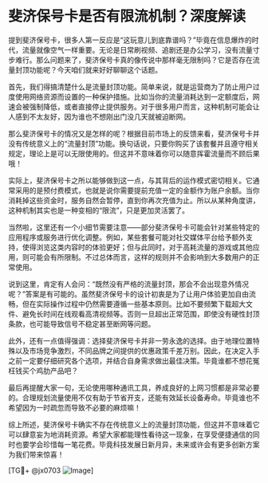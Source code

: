 # 斐济保号卡是否有限流机制？深度解读

提到斐济保号卡，很多人第一反应是“这玩意儿到底靠谱吗？”毕竟在信息爆炸的时代，流量就像空气一样重要。无论是日常刷视频、追剧还是办公学习，没有流量寸步难行。那么问题来了，斐济保号卡真的像传说中那样毫无限制吗？它是否存在流量封顶功能呢？今天咱们就来好好聊聊这个话题。

首先，我们得搞清楚什么是流量封顶功能。简单来说，就是运营商为了防止用户过度使用网络资源而设置的一种保护措施。比如当你的流量消耗达到一定额度后，网速会被强制降低，或者直接停止提供服务。对于很多用户而言，这种机制可能会让人感到不太友好，因为谁也不想刚出门没几天就被迫断网。

那么斐济保号卡的情况又是怎样的呢？根据目前市场上的反馈来看，斐济保号卡并没有传统意义上的“流量封顶”功能。换句话说，只要你购买了该套餐并且遵守相关规定，理论上是可以无限使用的。但这并不意味着你可以随意挥霍流量而不顾后果哦！

实际上，斐济保号卡之所以能够做到这一点，与其背后的运作模式密切相关。它通常采用的是预付费模式，也就是说你需要提前充值一定的金额作为账户余额。当你消耗掉这些资金时，服务自然会暂停，直到你再次充值为止。所以从某种角度讲，这种机制其实也是一种变相的“限流”，只是更加灵活罢了。

当然啦，这里还有一个小细节需要注意——部分斐济保号卡可能会针对某些特定的应用程序或服务进行优化调整。例如，某些套餐可能对社交媒体平台给予额外支持，使得浏览这类内容时的体验更好；但与此同时，对于高耗流量的游戏或其他应用，则可能会有所限制。不过总体而言，这样的规则并不会影响到大多数用户的正常使用。

说到这里，肯定有人会问：“既然没有严格的流量封顶，那会不会出现意外情况呢？”答案是有可能的。虽然斐济保号卡的设计初衷是为了让用户体验更加自由流畅，但在实际操作过程中仍然需要遵循一些基本原则。比如不要频繁下载超大文件、避免长时间在线观看高清视频等。否则一旦超出正常范围，即使没有硬性封顶条款，也可能导致信号不稳定甚至断网等问题。

此外，还有一点值得强调：选择斐济保号卡并非一劳永逸的选择。由于地理位置特殊以及市场竞争激烈，不同品牌之间提供的优惠政策千差万别。因此，在决定入手之前一定要仔细研究各个选项，并结合自身需求做出最佳决策。毕竟谁都不想花冤枉钱买个鸡肋产品吧？

最后再提醒大家一句，无论使用哪种通讯工具，养成良好的上网习惯都是非常必要的。合理规划流量使用不仅有助于节省开支，还能有效延长设备寿命。毕竟谁也不希望因为一时疏忽而导致不必要的麻烦嘛！

综上所述，斐济保号卡确实不存在传统意义上的流量封顶功能，但这并不意味着它可以肆意妄为地消耗资源。希望大家都能理性看待这一现象，在享受便捷通信的同时也要学会珍惜每一笔花费。毕竟科技发展日新月异，未来或许会有更多创新方案为我们带来惊喜！

[TG💪+ @jx0703 ![Image](https://github.com/user-attachments/assets/dbca1d08-cadb-493c-b0ec-ad6f7a83f270)]